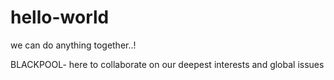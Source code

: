 # hello-world
we can do anything together..!

BLACKPOOL- here to collaborate on our deepest interests and global issues
